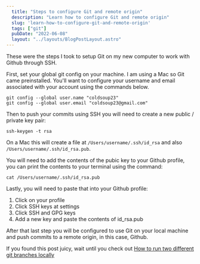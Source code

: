 ```yaml
---
  title: "Steps to configure Git and remote origin"
  description: "Learn how to configure Git and remote origin"
  slug: 'learn-how-to-configure-git-and-remote-origin'
  tags: ["git"]
  pubDate: "2022-06-08"
  layout: "../layouts/BlogPostLayout.astro"
---
```


These were the steps I took to setup Git on my new computer to work with Github through SSH.

First, set your global git config on your machine. I am using a Mac so Git came preinstalled. You'll want to configure your username and email associated with your account using the commands below.
```
git config --global user.name "coldsoup23"
git config --global user.email "coldsoup23@gmail.com"
```

Then to push your commits using SSH you will need to create a new public / private key pair:
```
ssh-keygen -t rsa
```

On a Mac this will create a file at `/Users/username/.ssh/id_rsa` and also `/Users/username/.ssh/id_rsa.pub`.

You will need to add the contents of the pubic key to your Github profile, you can print the contents to your terminal using the command:
```
cat /Users/username/.ssh/id_rsa.pub
```

Lastly, you will need to paste that into your Github profile:
1. Click on your profile
2. Click SSH keys at settings
3. Click SSH and GPG keys
4. Add a new key and paste the contents of id_rsa.pub

After that last step you will be configured to use Git on your local machine and push commits to a remote origin, in this case, Github.

If you found this post juicy, wait until you check out [How to run two different git branches locally](https://www.devdecks.io/2022-running-two-git-branches-locally)

